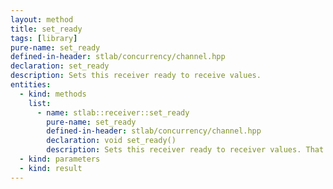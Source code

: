 ```yaml
---
layout: method
title: set_ready
tags: [library]
pure-name: set_ready
defined-in-header: stlab/concurrency/channel.hpp 
declaration: set_ready
description: Sets this receiver ready to receive values.
entities:
  - kind: methods
    list:
      - name: stlab::receiver::set_ready
        pure-name: set_ready
        defined-in-header: stlab/concurrency/channel.hpp 
        declaration: void set_ready()
        description: Sets this receiver ready to receiver values. That implies that no more downstream processes can be attached.
  - kind: parameters
  - kind: result
---
```

